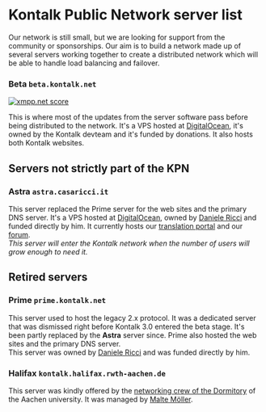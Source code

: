 Kontalk Public Network server list
==================================

Our network is still small, but we are looking for support from the community or sponsorships. Our aim is to build a network made up of several servers working together to create a distributed network which will be able to handle load balancing and failover.

### Beta `beta.kontalk.net`
[![xmpp.net score](/data/beta_xmpp.net.png)](https://xmpp.net/result.php?domain=beta.kontalk.net&type=client)

This is where most of the updates from the server software pass before being distributed to the network. It's a VPS hosted at [DigitalOcean](https://digitalocean.com/), it's owned by the Kontalk devteam and it's funded by donations. It also hosts both Kontalk websites.

## Servers not strictly part of the KPN

### Astra `astra.casaricci.it`
This server replaced the Prime server for the web sites and the primary DNS server. It's a VPS hosted at [DigitalOcean](https://digitalocean.com/), owned by [Daniele Ricci](https://github.com/daniele-athome) and funded directly by him. It currently hosts our [translation portal](https://translate.kontalk.org/) and our [forum](https://forum.kontalk.org/).  
*This server will enter the Kontalk network when the number of users will grow enough to need it.*

## Retired servers ##

### Prime `prime.kontalk.net`
This server used to host the legacy 2.x protocol. It was a dedicated server that was dismissed right before Kontalk 3.0 entered the beta stage. It's been partly replaced by the **Astra** server since.
Prime also hosted the web sites and the primary DNS server.  
This server was owned by [Daniele Ricci](https://github.com/mmalte) and was funded directly by him.

### Halifax `kontalk.halifax.rwth-aachen.de`

This server was kindly offered by the [networking crew of the Dormitory](https://www.halifax.rwth-aachen.de/) of the Aachen university. It was managed by [Malte Möller](https://github.com/mmalte).
